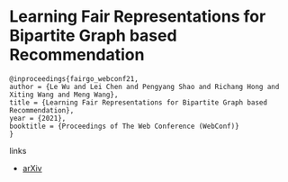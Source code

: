 # Learning Fair Representations for Bipartite Graph based Recommendation

```
@inproceedings{fairgo_webconf21,
author = {Le Wu and Lei Chen and Pengyang Shao and Richang Hong and Xiting Wang and Meng Wang},
title = {Learning Fair Representations for Bipartite Graph based Recommendation},
year = {2021},
booktitle = {Proceedings of The Web Conference (WebConf)}
}
```

links
- [arXiv](https://arxiv.org/abs/2102.09140)

